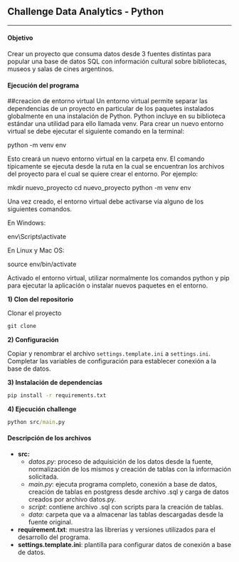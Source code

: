 ## Challenge Data Analytics - Python
_____________________________

#### Objetivo
Crear un proyecto que consuma datos desde
3 fuentes distintas para popular una base de datos SQL con información cultural
sobre bibliotecas, museos y salas de cines argentinos.

#### Ejecución del programa

##creacion de entorno virtual
Un entorno virtual permite separar las dependencias de un proyecto en particular de los paquetes instalados globalmente en una instalación de Python. Python incluye en su biblioteca estándar una utilidad para ello llamada venv. Para crear un nuevo entorno virtual se debe ejecutar el siguiente comando en la terminal:

python -m venv env


Esto creará un nuevo entorno virtual en la carpeta env. El comando típicamente se ejecuta desde la ruta en la cual se encuentran los archivos del proyecto para el cual se quiere crear el entorno. Por ejemplo:

mkdir nuevo_proyecto
cd nuevo_proyecto
python -m venv env


Una vez creado, el entorno virtual debe activarse vía alguno de los siguientes comandos.

En Windows:

env\Scripts\activate


En Linux y Mac OS:

source env/bin/activate


Activado el entorno virtual, utilizar normalmente los comandos python y pip para ejecutar la aplicación o instalar nuevos paquetes en el entorno.

**1) Clon del repositorio**

Clonar el proyecto
```cmd
git clone

```

**2) Configuración**

Copiar y renombrar el archivo `settings.template.ini` a `settings.ini`.
Completar las variables de configuración para establecer conexión a la base de datos.

**3) Instalación de dependencias**

```cmd
pip install -r requirements.txt
```

**4) Ejecución challenge**
```cmd
python src/main.py
```

#### Descripción de los archivos
- **src:** 
  - *datos.py*: proceso de adquisición de los datos desde la fuente, normalización de los mismos y creación de tablas con la información solicitada.
  - *main.py*: ejecuta programa completo, conexión a base de datos, creación de tablas en postgress desde archivo .sql y carga de datos creados por archivo datos.py.
  - *script*: contiene archivo .sql con scripts para la creación de tablas.
  - *data*: carpeta que va a almacenar las tablas descargadas desde la fuente original.
- **requirement.txt**: muestra las librerias y versiones utilizados para el desarrollo del programa.
- **settings.template.ini**: plantilla para configurar datos de conexión a base de datos.